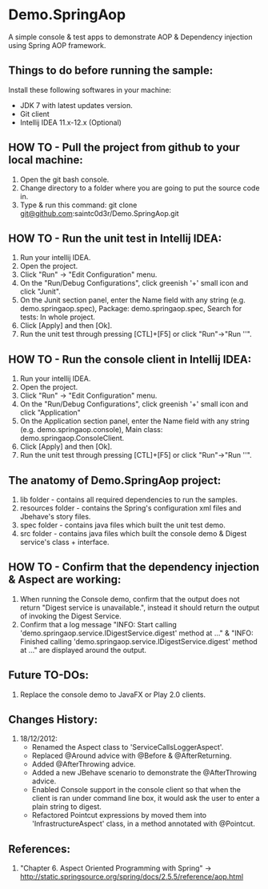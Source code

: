 Demo.SpringAop
==============

A simple console &amp; test apps to demonstrate AOP &amp; Dependency injection using Spring AOP framework.

Things to do before running the sample:
---------------------------------------
Install these following softwares in your machine:
  - JDK 7 with latest updates version.
  - Git client
  - Intellij IDEA 11.x-12.x (Optional)

HOW TO - Pull the project from github to your local machine:
------------------------------------------------------------
1. Open the git bash console.
2. Change directory to a folder where you are going to put the source code in.
3. Type &amp; run this command: git clone git@github.com:saintc0d3r/Demo.SpringAop.git

HOW TO - Run the unit test in Intellij IDEA:
--------------------------------------------
1. Run your intellij IDEA.
2. Open the project.
3. Click "Run" -> "Edit Configuration" menu.
4. On the "Run/Debug Configurations", click greenish '+' small icon and click "Junit".
5. On the Junit section panel, enter the Name field with any string (e.g. demo.springaop.spec), Package: demo.springaop.spec, Search for tests: In whole project.
6. Click [Apply] and then [Ok].
7. Run the unit test through pressing [CTL]+[F5] or click "Run"->"Run '<your Junit run configuration name>'".

HOW TO - Run the console client in Intellij IDEA:
-------------------------------------------------
1. Run your intellij IDEA.
2. Open the project.
3. Click "Run" -> "Edit Configuration" menu.
4. On the "Run/Debug Configurations", click greenish '+' small icon and click "Application"
5. On the Application section panel, enter the Name field with any string (e.g. demo.springaop.console), Main class: demo.springaop.ConsoleClient.
6. Click [Apply] and then [Ok].
7. Run the unit test through pressing [CTL]+[F5] or click "Run"->"Run '<your Application run configuration name>'".

The anatomy of Demo.SpringAop project:
---------------------------------------------------------
1. lib folder - contains all required dependencies to run the samples.
2. resources folder - contains the Spring's configuration xml files and Jbehave's story files.
2. spec folder - contains java files which built the unit test demo.
2. src folder - contains java files which built the console demo & Digest service's class + interface.

HOW TO - Confirm that the dependency injection & Aspect are working:
-------------------------------------------------------------------
1. When running the Console demo, confirm that the output does not return "Digest service is unavailable.", instead it should return the output of invoking the Digest Service.
2. Confirm that a log message "INFO: Start calling 'demo.springaop.service.IDigestService.digest' method at ..." &amp; 
   "INFO: Finished calling 'demo.springaop.service.IDigestService.digest' method at ..." are displayed around the output.

Future TO-DOs:
--------------
1. Replace the console demo to JavaFX or Play 2.0 clients.

Changes History:
----------------
1. 18/12/2012:
    - Renamed the Aspect class to 'ServiceCallsLoggerAspect'.
    - Replaced @Around advice with @Before & @AfterReturning.
    - Added @AfterThrowing advice.
    - Added a new JBehave scenario to demonstrate the @AfterThrowing advice.
    - Enabled Console support in the console client so that when the client is ran under command line box, 
      it would ask the user to enter a plain string to digest.
    - Refactored Pointcut expressions by moved them into 'InfrastructureAspect' class, in a method annotated with @Pointcut.
    
References:
-----------
1. "Chapter 6. Aspect Oriented Programming with Spring" -> http://static.springsource.org/spring/docs/2.5.5/reference/aop.html
